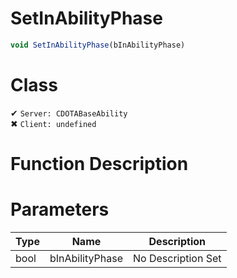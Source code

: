 # SetInAbilityPhase
```js
void SetInAbilityPhase(bInAbilityPhase)
```
# Class
✔ `Server: CDOTABaseAbility`  
✖ `Client: undefined`  

# Function Description

# Parameters
Type|Name|Description
--|--|--
bool|bInAbilityPhase|No Description Set
